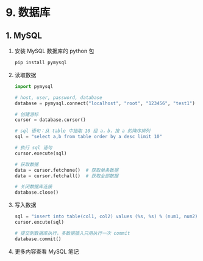 # 9. 数据库

## 1. MySQL

1. 安装 MySQL 数据库的 python 包

    ```bash
    pip install pymysql
    ```

2. 读取数据

    ```python
    import pymysql

    # host, user, password, database
    database = pymysql.connect("localhost", "root", "123456", "test1")

    # 创建游标
    cursor = database.cursor()

    # sql 语句：从 table 中抽取 10 组 a，b，按 a 的降序排列
    sql = "select a,b from table order by a desc limit 10"

    # 执行 sql 语句
    cursor.execute(sql)

    # 获取数据
    data = cursor.fetchone()  # 获取单条数据
    data = cursor.fetchall()  # 获取全部数据

    # 关闭数据库连接
    database.close()
    ```

3. 写入数据

    ```python
    sql = "insert into table(col1, col2) values (%s, %s) % (num1, num2)"
    cursor.excute(sql)

    # 提交到数据库执行，多数据插入只用执行一次 commit
    database.commit()
    ```

4. 更多内容查看 MySQL 笔记

